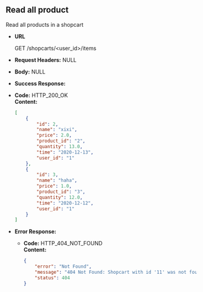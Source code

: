 ## Read all product
  Read all products in a shopcart

* **URL**

  GET /shopcarts/<user_id>/items

* **Request Headers:**
NULL
* **Body:**
NULL
 
* **Success Response:**
* **Code:** HTTP_200_OK <br />
    **Content:** 
    ```json
    [
        {
            "id": 2,
            "name": "xixi",
            "price": 2.0,
            "product_id": "2",
            "quantity": 13.0,
            "time": "2020-12-13",
            "user_id": "1"
        },
        {
            "id": 3,
            "name": "haha",
            "price": 1.0,
            "product_id": "3",
            "quantity": 12.0,
            "time": "2020-12-12",
            "user_id": "1"
        }
    ]
    ```

* **Error Response:**

  * **Code:** HTTP_404_NOT_FOUND <br />
    **Content:** 
    ```json
    {
        "error": "Not Found",
        "message": "404 Not Found: Shopcart with id '11' was not found.",
        "status": 404
    }
    ```
